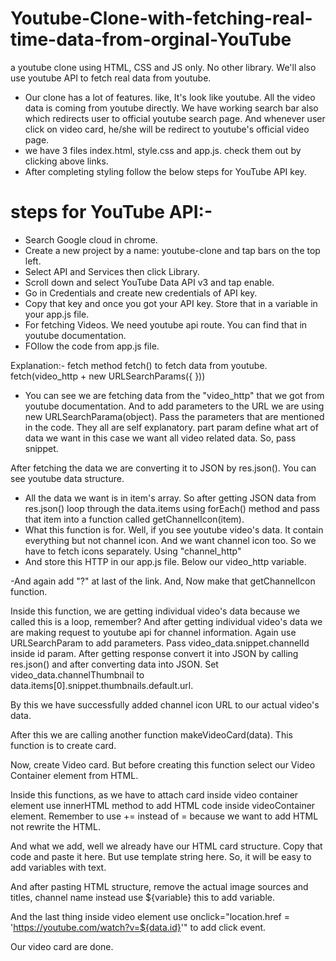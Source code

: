 # Youtube-Clone-with-fetching-real-time-data-from-orginal-YouTube
a youtube clone using HTML, CSS and JS only. No other library. We'll also use youtube API to fetch real data from youtube.

- Our clone has a lot of features. like, It's look like youtube. All the video data is coming from youtube directly. We have working search bar also which redirects user to official youtube search page. And whenever user click on video card, he/she will be redirect to youtube's official video page.
-  we have 3 files index.html, style.css and app.js. check them out by clicking above links.
-  After completing styling follow the below steps for YouTube API key.
# steps for YouTube API:-
- Search Google cloud in chrome.
- Create a new project by a name: youtube-clone and tap bars on the  top left.
- Select API and Services then click Library.
-  Scroll down and select YouTube Data API v3 and tap enable.
-  Go in Credentials and create new credentials of API key.
-  Copy that key and once you got your API key. Store that in a variable in your app.js file.
-  For fetching Videos. We need youtube api route. You can find that in youtube documentation.
-  FOllow the code from app.js file.

Explanation:-
 fetch method fetch() to fetch data from youtube.
fetch(video_http + new URLSearchParams({
}))
- You can see we are fetching data from the "video_http" that we got from youtube documentation. And to add parameters to the URL we are using new URLSearchParama(object). Pass the parameters that are mentioned in the code. They all are self explanatory. part param define what art of data we want in this case we want all video related data. So, pass snippet.

After fetching the data we are converting it to JSON by res.json(). You can see youtube data structure.

- All the data we want is in item's array. So after getting JSON data from res.json() loop through the data.items using forEach() method and pass that item into a function called getChannelIcon(item).
- What this function is for. Well, if you see youtube video's data. It contain everything but not channel icon. And we want channel icon too. So we have to fetch icons separately. Using "channel_http"
- And store this HTTP in our app.js file. Below our video_http variable.

-And again add "?" at last of the link.
And, Now make that getChannelIcon function.


Inside this function, we are getting individual video's data because we called this is a loop, remember? And after getting individual video's data we are making request to youtube api for channel information. Again use URLSearchParam to add parameters. Pass video_data.snippet.channelId inside id param. After getting response convert it into JSON by calling res.json() and after converting data into JSON. Set video_data.channelThumbnail to data.items[0].snippet.thumbnails.default.url.

By this we have successfully added channel icon URL to our actual video's data.

After this we are calling another function makeVideoCard(data). This function is to create card.

Now, create Video card. But before creating this function select our Video Container element from HTML.



Inside this functions, as we have to attach card inside video container element use innerHTML method to add HTML code inside videoContainer element. Remember to use += instead of = because we want to add HTML not rewrite the HTML.

And what we add, well we already have our HTML card structure. Copy that code and paste it here. But use template string here. So, it will be easy to add variables with text.

And after pasting HTML structure, remove the actual image sources and titles, channel name instead use ${variable} this to add variable.

And the last thing inside video element use onclick="location.href = 'https://youtube.com/watch?v=${data.id}'" to add click event.

Our video card are done.
